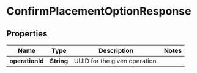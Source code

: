 
# ConfirmPlacementOptionResponse

## Properties
Name | Type | Description | Notes
------------ | ------------- | ------------- | -------------
**operationId** | **String** | UUID for the given operation. | 



